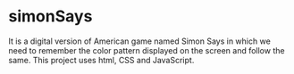 # simonSays
It is a digital version of American game named Simon Says in which we need to remember the color pattern displayed on the screen and follow the same. This project uses html, CSS and JavaScript.
